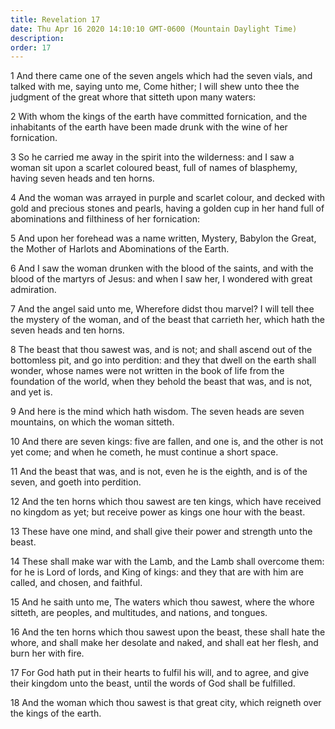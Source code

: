 ```yaml
---
title: Revelation 17
date: Thu Apr 16 2020 14:10:10 GMT-0600 (Mountain Daylight Time)
description: 
order: 17
---
```


<p>
  1 And there came one of the seven angels which had the seven vials, and talked
  with me, saying unto me, Come hither; I will shew unto thee the judgment of
  the great whore that sitteth upon many waters:
</p>
<p>
  2 With whom the kings of the earth have committed fornication, and the
  inhabitants of the earth have been made drunk with the wine of her
  fornication.
</p>
<p>
  3 So he carried me away in the spirit into the wilderness: and I saw a woman
  sit upon a scarlet coloured beast, full of names of blasphemy, having seven
  heads and ten horns.
</p>
<p>
  4 And the woman was arrayed in purple and scarlet colour, and decked with gold
  and precious stones and pearls, having a golden cup in her hand full of
  abominations and filthiness of her fornication:
</p>
<p>
  5 And upon her forehead was a name written, Mystery, Babylon the Great, the
  Mother of Harlots and Abominations of the Earth.
</p>
<p>
  6 And I saw the woman drunken with the blood of the saints, and with the blood
  of the martyrs of Jesus: and when I saw her, I wondered with great admiration.
</p>
<p>
  7 And the angel said unto me, Wherefore didst thou marvel? I will tell thee
  the mystery of the woman, and of the beast that carrieth her, which hath the
  seven heads and ten horns.
</p>
<p>
  8 The beast that thou sawest was, and is not; and shall ascend out of the
  bottomless pit, and go into perdition: and they that dwell on the earth shall
  wonder, whose names were not written in the book of life from the foundation
  of the world, when they behold the beast that was, and is not, and yet is.
</p>
<p>
  9 And here is the mind which hath wisdom. The seven heads are seven mountains,
  on which the woman sitteth.
</p>
<p>
  10 And there are seven kings: five are fallen, and one is, and the other is
  not yet come; and when he cometh, he must continue a short space.
</p>
<p>
  11 And the beast that was, and is not, even he is the eighth, and is of the
  seven, and goeth into perdition.
</p>
<p>
  12 And the ten horns which thou sawest are ten kings, which have received no
  kingdom as yet; but receive power as kings one hour with the beast.
</p>
<p>
  13 These have one mind, and shall give their power and strength unto the
  beast.
</p>
<p>
  14 These shall make war with the Lamb, and the Lamb shall overcome them: for
  he is Lord of lords, and King of kings: and they that are with him are called,
  and chosen, and faithful.
</p>
<p>
  15 And he saith unto me, The waters which thou sawest, where the whore
  sitteth, are peoples, and multitudes, and nations, and tongues.
</p>
<p>
  16 And the ten horns which thou sawest upon the beast, these shall hate the
  whore, and shall make her desolate and naked, and shall eat her flesh, and
  burn her with fire.
</p>
<p>
  17 For God hath put in their hearts to fulfil his will, and to agree, and give
  their kingdom unto the beast, until the words of God shall be fulfilled.
</p>
<p>
  18 And the woman which thou sawest is that great city, which reigneth over the
  kings of the earth.
</p>
